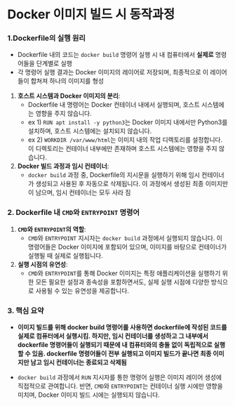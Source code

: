 # Docker 이미지 빌드 시 동작과정

### 1.**Dockerfile의 실행 원리**

- Dockerfile 내의 코드는 `docker build` 명령어 실행 시 내 컴퓨터에서 **실제로** 명령어들을 단계별로 실행
- 각 명령어 실행 결과는 Docker 이미지의 레이어로 저장되며, 최종적으로 이 레이어들이 합쳐져 하나의 이미지를 형성

1. **호스트 시스템과 Docker 이미지의 분리**:
   - Dockerfile 내 명령어는 Docker 컨테이너 내에서 실행되며, 호스트 시스템에는 영향을 주지 않습니다.
   - ex 1) `RUN apt install -y python3`는 Docker 이미지 내에서만 Python3를 설치하며, 호스트 시스템에는 설치되지 않습니다.
   - ex 2) `WORKDIR /var/www/html`는 이미지 내의 작업 디렉토리를 설정합니다. 이 디렉토리는 컨테이너 내부에만 존재하며 호스트 시스템에는 영향을 주지 않습니다.
2. **Docker 빌드 과정과 임시 컨테이너**:
   - `docker build` 과정 중, Dockerfile의 지시문을 실행하기 위해 임시 컨테이너가 생성되고 사용된 후 자동으로 삭제됩니다. 이 과정에서 생성된 최종 이미지만이 남으며, 임시 컨테이너는 모두 사라 짐

### 2. Dockerfile 내 `CMD`와 `ENTRYPOINT` 명령어

1. **`CMD`와 `ENTRYPOINT`의 역할**:
   - `CMD`와 `ENTRYPOINT` 지시자는 `docker build` 과정에서 실행되지 않습니다. 이 명령어들은 Docker 이미지에 포함되어 있으며, 이미지를 바탕으로 컨테이너가 실행될 때 실제로 실행됩니다.
4. **실행 시점의 유연성**:
   - `CMD`와 `ENTRYPOINT`를 통해 Docker 이미지는 특정 애플리케이션을 실행하기 위한 모든 필요한 설정과 종속성을 포함하면서도, 실제 실행 시점에 다양한 방식으로 사용될 수 있는 유연성을 제공합니다.

### 3. 핵심 요약

- **이미지 빌드를 위해 docker build 명령어를 사용하면 dockerfile에 작성된 코드를 실제로 컴퓨터에서 실행시킴. 하지만, 임시 컨테이너를 생성하고 그 내부에서 dockerfile 명령어들이 실행되기 때문에 내 컴퓨터와의 충돌 없이 독립적으로 실행할 수 있음. dockerfile 명령어들이 전부 실행되고 이미지 빌드가 끝나면 최종 이미지만 남고 임시 컨테이너는 종료되고 삭제됨**

- `docker build` 과정에서 `RUN` 지시자를 통한 명령어 실행은 이미지 레이어 생성에 직접적으로 관여합니다. 반면, `CMD`와 `ENTRYPOINT`는 컨테이너 실행 시에만 영향을 미치며, Docker 이미지 빌드 시에는 실행되지 않습니다.
